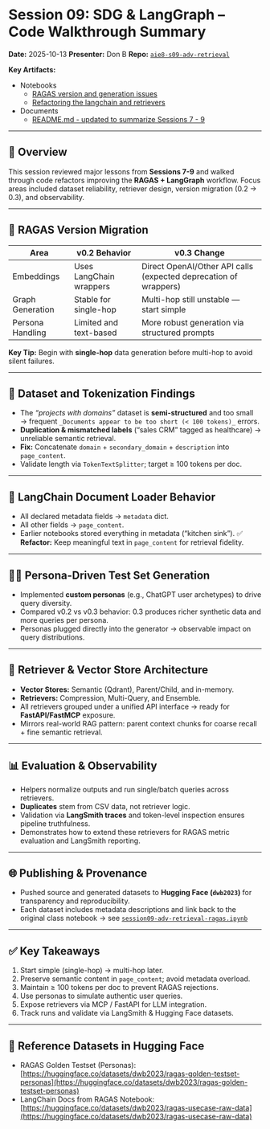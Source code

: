 # **Session 09: SDG & LangGraph – Code Walkthrough Summary**

**Date:** 2025-10-13    **Presenter:** Don B
**Repo:** [`aie8-s09-adv-retrieval`](https://github.com/don-aie-cohort8/aie8-s09-adv-retrieval)

**Key Artifacts:**

- Notebooks
  - [RAGAS version and generation issues](https://github.com/don-aie-cohort8/aie8-s09-adv-retrieval/blob/main/notebooks/session09-adv-retrieval-ragas.ipynb)
  - [Refactoring the langchain and retrievers](https://github.com/don-aie-cohort8/aie8-s09-adv-retrieval/blob/main/notebooks/session09-adv-retrieval.ipynb)
- Documents
  - [README.md - updated to summarize Sessions 7 - 9](https://github.com/don-aie-cohort8/aie8-s09-adv-retrieval/tree/main)

---

## 🧠 Overview

This session reviewed major lessons from **Sessions 7-9** and walked through code refactors improving the **RAGAS + LangGraph** workflow.
Focus areas included dataset reliability, retriever design, version migration (0.2 → 0.3), and observability.

---

## 🔁 RAGAS Version Migration

| Area             | v0.2 Behavior           | v0.3 Change                                                      |
| ---------------- | ----------------------- | ---------------------------------------------------------------- |
| Embeddings       | Uses LangChain wrappers | Direct OpenAI/Other API calls (expected deprecation of wrappers) |
| Graph Generation | Stable for single-hop   | Multi-hop still unstable — start simple                          |
| Persona Handling | Limited and text-based  | More robust generation via structured prompts                    |

**Key Tip:** Begin with **single-hop** data generation before multi-hop to avoid silent failures.

---

## 🧩 Dataset and Tokenization Findings

* The *“projects with domains”* dataset is **semi-structured** and too small → frequent
  `_Documents appear to be too short (< 100 tokens)_` errors.
* **Duplication & mismatched labels** (“sales CRM” tagged as healthcare) → unreliable semantic retrieval.
* **Fix:** Concatenate `domain` + `secondary_domain` + `description` into `page_content`.
* Validate length via `TokenTextSplitter`; target ≥ 100 tokens per doc.

---

## 🧱 LangChain Document Loader Behavior

* All declared metadata fields → `metadata` dict.
* All other fields → `page_content`.
* Earlier notebooks stored everything in metadata (“kitchen sink”).
  ✅ **Refactor:** Keep meaningful text in `page_content` for retrieval fidelity.

---

## 🧍‍♂️ Persona-Driven Test Set Generation

* Implemented **custom personas** (e.g., ChatGPT user archetypes) to drive query diversity.
* Compared v0.2 vs v0.3 behavior: 0.3 produces richer synthetic data and more queries per persona.
* Personas plugged directly into the generator → observable impact on query distributions.

---

## 🧮 Retriever & Vector Store Architecture

* **Vector Stores:** Semantic (Qdrant), Parent/Child, and in-memory.
* **Retrievers:** Compression, Multi-Query, and Ensemble.
* All retrievers grouped under a unified API interface → ready for **FastAPI/FastMCP** exposure.
* Mirrors real-world RAG pattern: parent context chunks for coarse recall + fine semantic retrieval.

---

## 📊 Evaluation & Observability

* Helpers normalize outputs and run single/batch queries across retrievers.
* **Duplicates** stem from CSV data, not retriever logic.
* Validation via **LangSmith traces** and token-level inspection ensures pipeline truthfulness.
* Demonstrates how to extend these retrievers for RAGAS metric evaluation and LangSmith reporting.

---

## 🌐 Publishing & Provenance

* Pushed source and generated datasets to **Hugging Face (`dwb2023`)** for transparency and reproducibility.
* Each dataset includes metadata descriptions and link back to the original class notebook
  → see [`session09-adv-retrieval-ragas.ipynb`](https://github.com/don-aie-cohort8/aie8-s09-adv-retrieval/blob/main/notebooks/session09-adv-retrieval-ragas.ipynb)

---

## ✅ Key Takeaways

1. Start simple (single-hop) → multi-hop later.
2. Preserve semantic content in `page_content`; avoid metadata overload.
3. Maintain ≥ 100 tokens per doc to prevent RAGAS rejections.
4. Use personas to simulate authentic user queries.
5. Expose retrievers via MCP / FastAPI for LLM integration.
6. Track runs and validate via LangSmith & Hugging Face datasets.

---

## 🔹 Reference Datasets in Hugging Face

* RAGAS Golden Testset (Personas): [https://huggingface.co/datasets/dwb2023/ragas-golden-testset-personas](https://huggingface.co/datasets/dwb2023/ragas-golden-testset-personas)
* LangChain Docs from RAGAS Notebook: [https://huggingface.co/datasets/dwb2023/ragas-usecase-raw-data](https://huggingface.co/datasets/dwb2023/ragas-usecase-raw-data)

